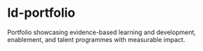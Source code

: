 # ld-portfolio
Portfolio showcasing evidence-based learning and development, enablement, and talent programmes with measurable impact.
